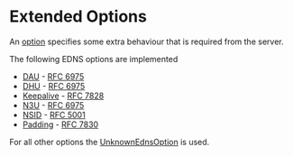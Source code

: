 ﻿# Extended Options

An [option](xref:Makaretu.Dns.EdnsOption) specifies some extra behaviour that is
required from the server.

The following EDNS options are implemented

- [DAU](xref:Makaretu.Dns.EdnsDAUOption) - [RFC 6975](https://tools.ietf.org/html/rfc6975)
- [DHU](xref:Makaretu.Dns.EdnsDHUOption) - [RFC 6975](https://tools.ietf.org/html/rfc6975)
- [Keepalive](xref:Makaretu.Dns.EdnsKeepaliveOption) - [RFC 7828](https://tools.ietf.org/html/rfc7828)
- [N3U](xref:Makaretu.Dns.EdnsN3UOption) - [RFC 6975](https://tools.ietf.org/html/rfc6975)
- [NSID](xref:Makaretu.Dns.EdnsNSIDOption) - [RFC 5001](https://tools.ietf.org/html/rfc5001)
- [Padding](xref:Makaretu.Dns.EdnsPaddingOption) - [RFC 7830](https://tools.ietf.org/html/rfc7830)

For all other options the [UnknownEdnsOption](xref:Makaretu.Dns.UnknownEdnsOption) is used.

